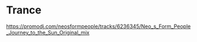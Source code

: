 # Trance
https://promodj.com/neosformpeople/tracks/6236345/Neo_s_Form_People_Journey_to_the_Sun_Original_mix
